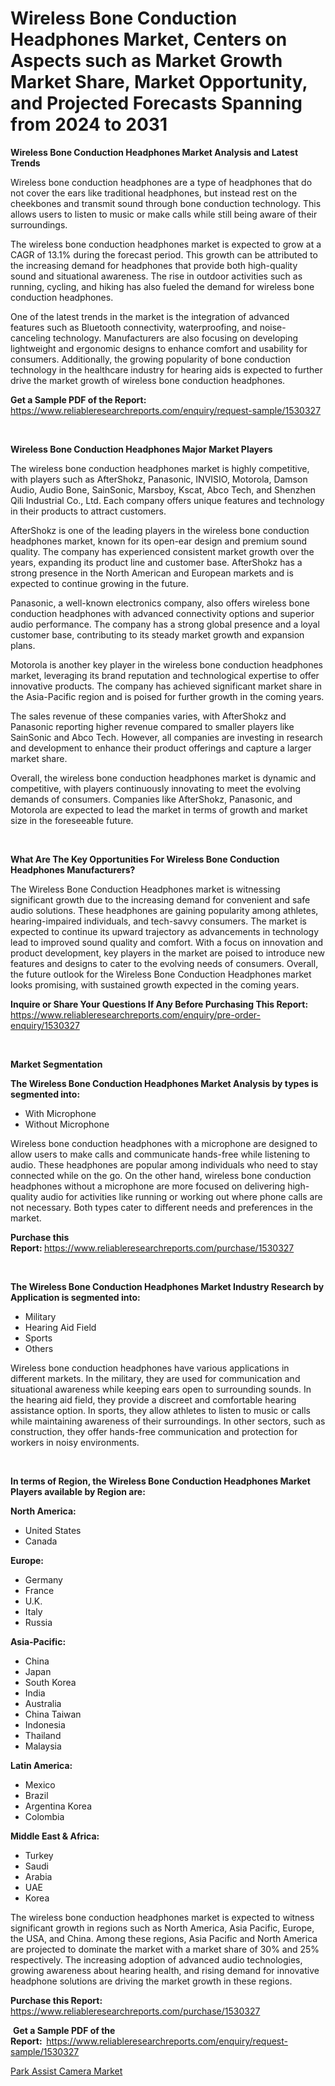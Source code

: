 <p><h1>Wireless Bone Conduction Headphones Market, Centers on Aspects such as Market Growth Market Share, Market Opportunity, and Projected Forecasts Spanning from 2024 to 2031</h1></p><p><strong>Wireless Bone Conduction Headphones Market Analysis and Latest Trends</strong></p>
<p><p>Wireless bone conduction headphones are a type of headphones that do not cover the ears like traditional headphones, but instead rest on the cheekbones and transmit sound through bone conduction technology. This allows users to listen to music or make calls while still being aware of their surroundings.</p><p>The wireless bone conduction headphones market is expected to grow at a CAGR of 13.1% during the forecast period. This growth can be attributed to the increasing demand for headphones that provide both high-quality sound and situational awareness. The rise in outdoor activities such as running, cycling, and hiking has also fueled the demand for wireless bone conduction headphones.</p><p>One of the latest trends in the market is the integration of advanced features such as Bluetooth connectivity, waterproofing, and noise-canceling technology. Manufacturers are also focusing on developing lightweight and ergonomic designs to enhance comfort and usability for consumers. Additionally, the growing popularity of bone conduction technology in the healthcare industry for hearing aids is expected to further drive the market growth of wireless bone conduction headphones.</p></p>
<p><strong>Get a Sample PDF of the Report:&nbsp;</strong> <a href="https://www.reliableresearchreports.com/enquiry/request-sample/1530327">https://www.reliableresearchreports.com/enquiry/request-sample/1530327</a></p>
<p>&nbsp;</p>
<p><strong>Wireless Bone Conduction Headphones Major Market Players</strong></p>
<p><p>The wireless bone conduction headphones market is highly competitive, with players such as AfterShokz, Panasonic, INVISIO, Motorola, Damson Audio, Audio Bone, SainSonic, Marsboy, Kscat, Abco Tech, and Shenzhen Qili Industrial Co., Ltd. Each company offers unique features and technology in their products to attract customers.</p><p>AfterShokz is one of the leading players in the wireless bone conduction headphones market, known for its open-ear design and premium sound quality. The company has experienced consistent market growth over the years, expanding its product line and customer base. AfterShokz has a strong presence in the North American and European markets and is expected to continue growing in the future.</p><p>Panasonic, a well-known electronics company, also offers wireless bone conduction headphones with advanced connectivity options and superior audio performance. The company has a strong global presence and a loyal customer base, contributing to its steady market growth and expansion plans.</p><p>Motorola is another key player in the wireless bone conduction headphones market, leveraging its brand reputation and technological expertise to offer innovative products. The company has achieved significant market share in the Asia-Pacific region and is poised for further growth in the coming years.</p><p>The sales revenue of these companies varies, with AfterShokz and Panasonic reporting higher revenue compared to smaller players like SainSonic and Abco Tech. However, all companies are investing in research and development to enhance their product offerings and capture a larger market share.</p><p>Overall, the wireless bone conduction headphones market is dynamic and competitive, with players continuously innovating to meet the evolving demands of consumers. Companies like AfterShokz, Panasonic, and Motorola are expected to lead the market in terms of growth and market size in the foreseeable future.</p></p>
<p>&nbsp;</p>
<p><strong>What Are The Key Opportunities For Wireless Bone Conduction Headphones Manufacturers?</strong></p>
<p><p>The Wireless Bone Conduction Headphones market is witnessing significant growth due to the increasing demand for convenient and safe audio solutions. These headphones are gaining popularity among athletes, hearing-impaired individuals, and tech-savvy consumers. The market is expected to continue its upward trajectory as advancements in technology lead to improved sound quality and comfort. With a focus on innovation and product development, key players in the market are poised to introduce new features and designs to cater to the evolving needs of consumers. Overall, the future outlook for the Wireless Bone Conduction Headphones market looks promising, with sustained growth expected in the coming years.</p></p>
<p><strong>Inquire or Share Your Questions If Any Before Purchasing This Report:</strong> <a href="https://www.reliableresearchreports.com/enquiry/pre-order-enquiry/1530327">https://www.reliableresearchreports.com/enquiry/pre-order-enquiry/1530327</a></p>
<p>&nbsp;</p>
<p><strong>Market Segmentation</strong></p>
<p><strong>The Wireless Bone Conduction Headphones Market Analysis by types is segmented into:</strong></p>
<p><ul><li>With Microphone</li><li>Without Microphone</li></ul></p>
<p><p>Wireless bone conduction headphones with a microphone are designed to allow users to make calls and communicate hands-free while listening to audio. These headphones are popular among individuals who need to stay connected while on the go. On the other hand, wireless bone conduction headphones without a microphone are more focused on delivering high-quality audio for activities like running or working out where phone calls are not necessary. Both types cater to different needs and preferences in the market.</p></p>
<p><strong>Purchase this Report:&nbsp;</strong><a href="https://www.reliableresearchreports.com/purchase/1530327">https://www.reliableresearchreports.com/purchase/1530327</a></p>
<p>&nbsp;</p>
<p><strong>The Wireless Bone Conduction Headphones Market Industry Research by Application is segmented into:</strong></p>
<p><ul><li>Military</li><li>Hearing Aid Field</li><li>Sports</li><li>Others</li></ul></p>
<p><p>Wireless bone conduction headphones have various applications in different markets. In the military, they are used for communication and situational awareness while keeping ears open to surrounding sounds. In the hearing aid field, they provide a discreet and comfortable hearing assistance option. In sports, they allow athletes to listen to music or calls while maintaining awareness of their surroundings. In other sectors, such as construction, they offer hands-free communication and protection for workers in noisy environments.</p></p>
<p>&nbsp;</p>
<p><strong>In terms of Region, the Wireless Bone Conduction Headphones Market Players available by Region are:</strong></p>
<p>
    <p> <strong> North America: </strong>
        <ul>
            <li>United States</li>
            <li>Canada</li>
        </ul>
        </p> 
    <p> <strong> Europe: </strong>
        <ul>
            <li>Germany</li>
            <li>France</li>
            <li>U.K.</li>
            <li>Italy</li>
            <li>Russia</li>
        </ul>
        </p> 
    <p> <strong> Asia-Pacific: </strong>
        <ul>
            <li>China</li>
            <li>Japan</li>
            <li>South Korea</li>
            <li>India</li>
            <li>Australia</li>
            <li>China Taiwan</li>
            <li>Indonesia</li>
            <li>Thailand</li>
            <li>Malaysia</li>
        </ul>
        </p> 
    <p> <strong> Latin America: </strong>
        <ul>
            <li>Mexico</li>
            <li>Brazil</li>
            <li>Argentina Korea</li>
            <li>Colombia</li>
        </ul>
        </p> 
    <p> <strong> Middle East & Africa: </strong>
        <ul>
            <li>Turkey</li>
            <li>Saudi</li>
            <li>Arabia</li>
            <li>UAE</li>
            <li>Korea</li>
        </ul>
    </p>
    </p>
<p><p>The wireless bone conduction headphones market is expected to witness significant growth in regions such as North America, Asia Pacific, Europe, the USA, and China. Among these regions, Asia Pacific and North America are projected to dominate the market with a market share of 30% and 25% respectively. The increasing adoption of advanced audio technologies, growing awareness about hearing health, and rising demand for innovative headphone solutions are driving the market growth in these regions.</p></p>
<p><strong>Purchase this Report: </strong><a href="https://www.reliableresearchreports.com/purchase/1530327">https://www.reliableresearchreports.com/purchase/1530327</a></p>
<p>&nbsp;<strong>Get a Sample PDF of the Report:&nbsp;&nbsp;</strong><a href="https://www.reliableresearchreports.com/enquiry/request-sample/1530327">https://www.reliableresearchreports.com/enquiry/request-sample/1530327</a></p>
<p><strong></strong></p>
<p><p><a href="https://noble-drawer-34c.notion.site/Park-Assist-Camera-Market-Size-Share-Trends-Analysis-Report-By-Material-By-Type-By-End-user-By-de9ed0f16c854202a4a16c5d385c21fc">Park Assist Camera Market</a></p></p>
